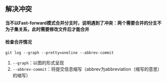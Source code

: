 ## 解决冲突

#### 当不以Fast-forward模式合并分支时，说明遇到了冲突：两个需要合并的分支不为子集关系，此时需要修改文件后才能合并



#### 检查合并情况

`git log --graph --pretty=oneline --abbrev-commit`

1. `--graph`：以图的形式呈现
2. `--abbrev-commit`：将提交信息缩写（abbrev为abbreviation（缩写的意思）的缩写）



